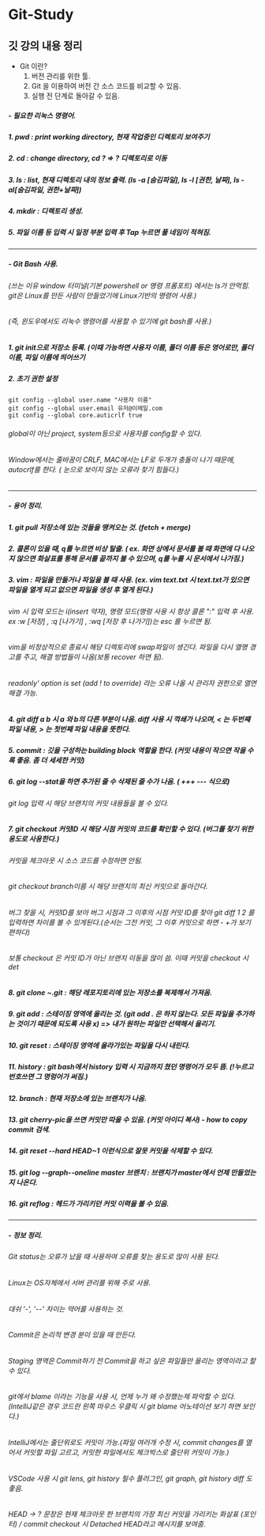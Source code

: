 # Git-Study
깃 강의 내용 정리
---
* Git 이란?
  1. 버전 관리를 위한 툴.
  2. Git 을 이용하여 버전 간 소스 코드를 비교할 수 있음.
  3. 실행 전 단계로 돌아갈 수 있음.
 
##### - 필요한 리눅스 명령어.
##### 1. pwd : print working directory, 현재 작업중인 디렉토리 보여주기
##### 2. cd : change directory, cd ? => ? 디렉토리로 이동
##### 3. ls : list, 현재 디렉토리 내의 정보 출력. (ls -a [숨김파일], ls -l [권한, 날짜], ls -al[숨김파일, 권한+날짜])
##### 4. mkdir : 디렉토리 생성.
##### 5. 파일 이름 등 입력 시 일정 부분 입력 후 Tap 누르면 풀 네임이 적혀짐.

---
##### - Git Bash 사용. 
###### (쓰는 이유 window 터미널(기본 powershell or 명령 프롬포트) 에서는 ls가 안먹힘. git은 Linux를 만든 사람이 만들었기에 Linux기반의 명령어 사용.)
###### (즉, 윈도우에서도 리눅수 명령어를 사용할 수 있기에 git bash를 사용.)
##### 1. git init으로 저장소 등록. (이때 가능하면 사용자 이름, 폴더 이름 등은 영어로만, 폴더 이름, 파일 이름에 띄어쓰기 
##### 2. 초기 권한 설정
    git config --global user.name "사용자 이름"
    git config --global user.email 유저@이메일.com
    git config --global core.auticrlf true
###### global이 아닌 project, system등으로 사용자를 config할 수 있다.
###### Window에서는 줄바꿈이 CRLF, MAC에서는 LF로 두개가 충돌이 나기 때문에, autocrlf를 한다. ( 눈으로 보이지 않는 오류라 찾기 힘들다.)

---
##### - 용어 정리.
##### 1. git pull 저장소에 있는 것들을 땡켜오는 것. (fetch + merge)
##### 2. 콜론이 있을 때, q를 누르면 비상 탈출. ( ex. 화면 상에서 문서를 볼 때 화면에 다 나오지 않으면 화살표를 통해 문서를 끝까지 볼 수 있으며, q를 누를 시 문서에서 나가짐.)
##### 3. vim : 파일을 만들거나 파일을 볼 때 사용. (ex. vim text.txt 시 text.txt가 있으면 파일을 열게 되고 없으면 파일을 생성 후 열게 된다.)
###### vim 시 입력 모드는 i(insert 약자), 명령 모드(명렁 사용 시 항상 콜론 ":" 입력 후 사용. ex :w [저장] , :q [나가기] , :wq [저장 후 나가기])는 esc 를 누르면 됨.
###### vim을 비정상적으로 종료시 해당 디렉토리에 swap파일이 생긴다. 파일을 다시 열명 경고를 주고, 해결 방법들이 나옴(보통 recover 하면 됨).
###### readonly' option is set (add ! to override) 라는 오류 나올 시 관리자 권한으로 열면 해결 가능.
##### 4. git diff a b  시 a 와 b의 다른 부분이 나옴. diff 사용 시 꺽쇄가 나오며, < 는 두번쨰 파일 내용, > 는 첫번째 파일 내용을 뜻한다.
##### 5. commit : 깃을 구성하는 building block 역할을 한다. (커밋 내용이 작으면 작을 수록 좋음. 좀 더 세세한 커밋)
##### 6. git log --stat을 하면 추가된 줄 수 삭제된 줄 수가 나옴. ( +++ --- 식으로) 
###### git log 입력 시 해당 브랜치의 커밋 내용들을 볼 수 있다.
##### 7. git checkout 커밋ID 시 해당 시점 커밋의 코드를 확인할 수 있다. (버그를 찾기 위한 용도로 사용한다.)
###### 커밋을 체크아웃 시 소스 코드를 수정하면 안됨. 
###### git checkout branch이름 시 해당 브랜치의 최신 커밋으로 돌아간다.
###### 버그 찾을 시, 커밋ID를 보아 버그 시점과 그 이후의 시점 커밋 ID를 찾아 git diff 1 2 를 입력하면 차이를 볼 수 있게된다.(순서는 그전 커밋, 그 이후 커밋으로 하면 - +가 보기 편하다)
###### 보통 checkout 은 커밋 ID가 아닌 브랜치 이동을 많이 씀. 이때 커밋을 checkout 시 det
##### 8. git clone ~.git : 해당 레포지토리에 있는 저장소를 복제해서 가져옴. 
##### 9. git add : 스테이징 영역에 올리는 것. (git add . 은 하지 않는다. 모든 파일을 추가하는 것이기 때문에 되도록 사용 x) => 내가 원하는 파일만 선택해서 올리기.
##### 10. git reset : 스테이징 영역에 올라가있는 파일을 다시 내린다.
##### 11. history : git bash에서 history 입력 시 지금까지 쳤던 명령어가 모두 뜸. (!누르고 번호쓰면 그 명렁어가 써짐.)
##### 12. branch : 현재 저장소에 있는 브랜치가 나옴.
##### 13. git cherry-pic을 쓰면 커밋만 따올 수 있음. (커밋 아이디 복사) - how to copy commit 검색.
##### 14. git reset --hard HEAD~1 이런식으로 잘못 커밋을 삭제할 수 있다.
##### 15. git log --graph--oneline master 브랜치 : 브랜치가 master에서 언제 만들었는지 나온다.
##### 16. git reflog : 헤드가 가리키던 커밋 이력을 볼 수 있음. 

---
##### - 정보 정리.
###### Git status는 오류가 났을 때 사용하여 오류를 찾는 용도로 많이 사용 된다.
###### Linux는 OS자체에서 서버 관리를 위해 주로 사용.
###### 대쉬 '-', '--' 차이는 약어를 사용하는 것.
###### Commit은 논리적 변경 분이 있을 때 만든다.
###### Staging 영역은 Commit하기 전 Commit을 하고 싶은 파일들만 올리는 영역이라고 할 수 있다.
###### git에서 blame 이라는 기능을 사용 시, 언제 누가 왜 수정했는제 파악할 수 있다. (IntelliJ같은 경우 코드란 왼쪽 마우스 우클릭 시 git blame 어노테이션 보기 하면 보인다.)
###### IntelliJ에서는 줄단위로도 커밋이 가능.(파일 여러개 수정 시, commit changes를 열어서 커밋할 파일 고르고, 커밋한 파일에서도 체크박스로 줄단위 커밋이 가능.)
###### VSCode 사용 시 git lens, git history 필수 플러그인, git graph, git history diff 도 좋음.
###### HEAD -> ? 문장은 현재 체크아웃 한 브랜치의 가장 최신 커밋을 가리키는 화살표 (포인터) / commit checkout 시 Detached HEAD라고 메시지를 보여줌.
